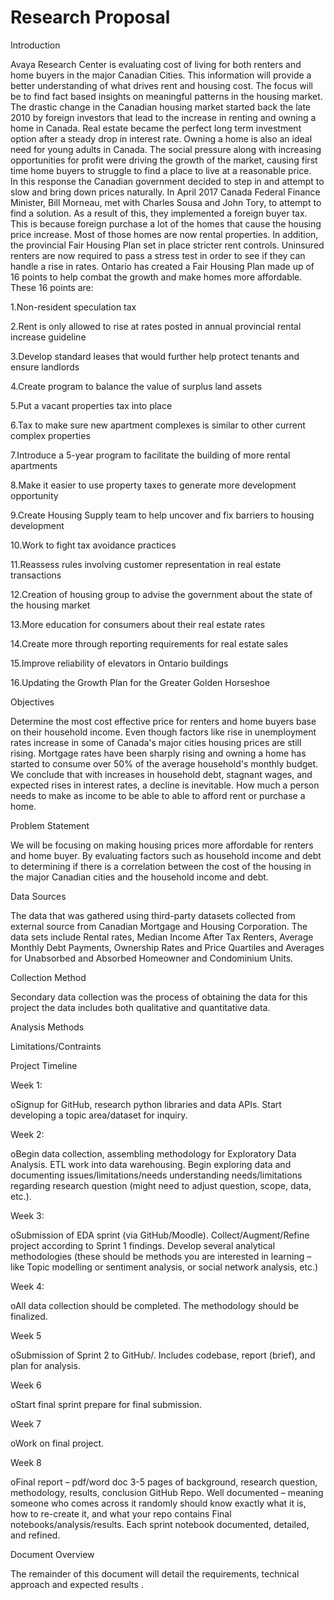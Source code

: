# Research Proposal

Introduction

Avaya Research Center is evaluating cost of living for both renters and home buyers in the major Canadian Cities. This information will provide a better understanding of what drives rent and housing cost. The focus will be to find fact based insights on meaningful patterns in the housing market. The drastic change in the Canadian housing market started back the late 2010 by foreign investors that lead to the increase in renting and owning a home in Canada. Real estate became the perfect long term investment option after a steady drop in interest rate. Owning a home is also an ideal need for young adults in Canada. The social pressure along with increasing opportunities for profit were driving the growth of the market, causing first time home buyers to struggle to find a place to live at a reasonable price.  
In this response the Canadian government decided to step in and attempt to slow and bring down prices naturally. In April 2017 Canada Federal Finance Minister, Bill Morneau, met with Charles Sousa and John Tory, to attempt to find a solution. As a result of this, they implemented a foreign buyer tax. This is because foreign purchase a lot of the homes that cause the housing price increase. Most of those homes are now rental properties. In addition, the provincial Fair Housing Plan set in place stricter rent controls. Uninsured renters are now required to pass a stress test in order to see if they can handle a rise in rates. Ontario has created a Fair Housing Plan made up of 16 points to help combat the growth and make homes more affordable. These 16 points are:

1.Non-resident speculation tax

2.Rent is only allowed to rise at rates posted in annual provincial rental increase guideline

3.Develop standard leases that would further help protect tenants and ensure landlords

4.Create program to balance the value of surplus land assets

5.Put a vacant properties tax into place

6.Tax to make sure new apartment complexes is similar to other current complex properties

7.Introduce a 5-year program to facilitate the building of more rental apartments

8.Make it easier to use property taxes to generate more development opportunity

9.Create Housing Supply team to help uncover and fix barriers to housing development

10.Work to fight tax avoidance practices

11.Reassess rules involving customer representation in real estate transactions

12.Creation of housing group to advise the government about the state of the housing market

13.More education for consumers about their real estate rates

14.Create more through reporting requirements for real estate sales

15.Improve reliability of elevators in Ontario buildings

16.Updating the Growth Plan for the Greater Golden Horseshoe 

Objectives

Determine the most cost effective price for renters and home buyers base on their household income. Even though factors like rise in unemployment rates increase in some of Canada's major cities housing prices are still rising. Mortgage rates have been sharply rising and owning a home has started to consume over 50% of the average household's monthly budget. We conclude that with increases in household debt, stagnant wages, and expected rises in interest rates, a decline is inevitable. How much a person needs to make as income to be able to able to afford rent or purchase a home.

Problem Statement

We will be focusing on making housing prices more affordable for renters and home buyer. By evaluating factors such as household income and debt to determining if there is a correlation between the cost of the housing in the major Canadian cities and the household income and debt.

Data Sources

The data that was gathered using third-party datasets collected from external source from Canadian Mortgage and Housing Corporation. The data sets include Rental rates, Median Income After Tax Renters, Average Monthly Debt Payments, Ownership Rates and Price Quartiles and Averages for Unabsorbed and Absorbed Homeowner and Condominium Units.

Collection Method

Secondary data collection was the process of obtaining the data for this project the data includes both qualitative and quantitative data. 

Analysis Methods

Limitations/Contraints

Project Timeline

Week 1:

oSignup for GitHub, research python libraries and data APIs. Start developing a topic area/dataset for inquiry.

Week 2:

oBegin data collection, assembling methodology for Exploratory Data Analysis. ETL work into data warehousing. Begin exploring data and documenting issues/limitations/needs understanding needs/limitations regarding research question (might need to adjust question, scope, data, etc.).

Week 3:

oSubmission of EDA sprint (via GitHub/Moodle). Collect/Augment/Refine project according to Sprint 1 findings. Develop several analytical methodologies (these should be methods you are interested in learning – like Topic modelling or sentiment analysis, or social network analysis, etc.)

Week 4:

oAll data collection should be completed. The methodology should be finalized.

Week 5

oSubmission of Sprint 2 to GitHub/. Includes codebase, report (brief), and plan for analysis.

Week 6

oStart final sprint prepare for final submission.

Week 7

oWork on final project.

Week 8

oFinal report – pdf/word doc 3-5 pages of background, research question, methodology, results, conclusion GitHub Repo. Well documented – meaning someone who comes across it randomly should know exactly what it is, how to re-create it, and what your repo contains Final notebooks/analysis/results. Each sprint notebook documented, detailed, and refined.

Document Overview

The remainder of this document will detail the requirements, technical approach and expected results . 